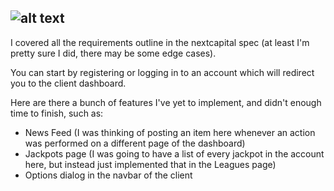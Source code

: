 ![alt text](http://i.imgur.com/Ho5xHfE.png)
------
I covered all the requirements outline in the nextcapital spec (at least I'm pretty sure I did, there may be some edge cases).

You can start by registering or logging in to an account which will redirect you to the client dashboard.

Here are there a bunch of features I've yet to implement, and didn't enough time to finish, such as: 
+ News Feed (I was thinking of posting an item here whenever an action was performed on a different page of the dashboard)
+ Jackpots page (I was going to have a list of every jackpot in the account here, but instead just implemented that in the Leagues page)
+ Options dialog in the navbar of the client 